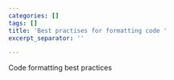 ```yaml
---
categories: []
tags: []
title: 'Best practises for formatting code '
excerpt_separator: ''

---
```

Code formatting best practices